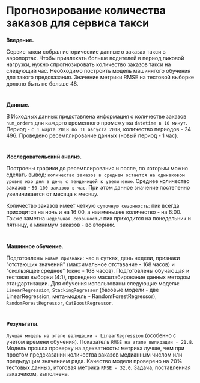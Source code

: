 # Прогнозирование количества заказов для сервиса такси

**Введение.**

Сервис такси собрал исторические данные о заказах такси в аэропортах. Чтобы привлекать больше водителей в период пиковой нагрузки, нужно спрогнозировать количество заказов такси на следующий час. Необходимо построить модель машиннгого обучения для такого предсказания. Значение метрики RMSE на тестовой выборке должно быть не больше 48.
#


**Данные.**

В Исходных данных представлена информация о количестве заказов `num_orders` для каждого временного промежутка `datetime в 10 минут`. Период - `с 1 марта 2018 по 31 августа 2018`, количество периодов - 24 496. Проведено ресемплирование данных (новый период - 1 час).
#

**Исследовательский анализ.**

Построены графики до ресемплирования и после, по которым можно сделать вывод: `количество заказов в среднем остается на одинаковом уровне изо дня в день с тенденицей к увеличению`. Среднее количество заказов - `50-100 заказов в час`. При этом данное значение постепенно увеличивается от месяца к месяцу.

Количество заказов имеет четкую `суточную сезонность`: пик всегда приходится на ночь и на 16:00, а наименьшее количество - на 6:00. Также заметна `недельная сезонность`: пик приходится на понедельник и пятницу, а минимум заказов - во вторник.
#

**Машинное обучение.**

Подготовлены `новые признаки`: час в сутках, день недели, признаки "отстающих значений" (максимальное отставание - 168 часов) и "скользящее среднее" (окно - 168 часов). Подготовлены обучающая и тестовая выборки (4:1), проведено масштабирование данных методом стандартизации. Для обучения использованы следующие модели: `LinearRegression`, `StackingRegressor` (базовые модели - две LinearRegression, мета-модель - RandomForestRegressor), `RandomForestRegressor`, `CatBoostRegressor`.
#

**Результаты.**

`Лучшая модель на этапе валидации - LinearRegression` (особенно с учетом времени обучения). Показатель `RMSE на этапе вылидации - 21.8`. Модель прошла проверку на адекватность: метрика лучше, чем при простом предсказании количества заказов медианным числом или предыдущим значением ряда. Качество модели проверено на 20% тестовых данных, итоговая метрика `RMSE - 32.0`. Задача, поставленная заказчиком, выполнена.
